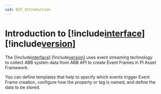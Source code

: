 ```yaml
---
uid: BIF_Introduction
---
```


# Introduction to [!include[interface](../includes/product-long.md)] [!include[version](../includes/product-version.md)]

<!-- Introduction customized for ABB 800xA -->

The [!include[interface](../includes/product-long.md)] [!include[version](../includes/product-version.md)] uses event streaming technology to collect ABB system data from ABB API to create Event Frames in PI Asset Framework.

You can define templates that help to specify which events trigger Event Frame creation, configure how the property or tag is named, and define the data to be stored.
